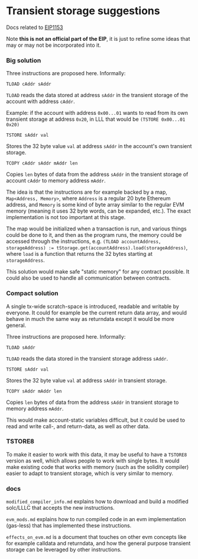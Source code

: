 # Transient storage suggestions

Docs related to [EIP1153](https://ethereum-magicians.org/t/eip-transient-storage-opcodes/553)

Note **this is not an official part of the EIP**, it is just to refine some ideas that may or may not be incorporated into it.

### Big solution

Three instructions are proposed here. Informally:

```
TLOAD cAddr sAddr
```

`TLOAD` reads the data stored at address `sAddr` in the transient storage of the account with address `cAddr`.

Example: if the account with address `0x00...01` wants to read from its own transient storage at address `0x20`, in LLL that would be `(TSTORE 0x00...01 0x20)`

```
TSTORE sAddr val
```

Stores the 32 byte value `val` at address `sAddr` in the account's own transient storage.


```
TCOPY cAddr sAddr mAddr len
```

Copies `len` bytes of data from the address `sAddr` in the transient storage of account `cAddr` to memory address `mAddr`.

The idea is that the instructions are for example backed by a map, `Map<Address, Memory>`, where `Address` is a regular 20 byte Ethereum address, and `Memory` is some kind of byte array similar to the regular EVM memory (meaning it uses 32 byte words, can be expanded, etc.). The exact implementation is not too important at this stage.

The map would be initialized when a transaction is run, and various things could be done to it, and then as the program runs, the memory could be accessed through the instructions, e.g. `(TLOAD accountAddress, storageAddress) := tStorage.get(accountAddress).load(storageAddress)`, where `load` is a function that returns the 32 bytes starting at `storageAddress`.

This solution would make safe "static memory" for any contract possible. It could also be used to handle all communication between contracts.

### Compact solution

A single tx-wide scratch-space is introduced, readable and writable by everyone. It could for example be the current return data array, and would behave in much the same way as returndata except it would be more general.

Three instructions are proposed here. Informally:

```
TLOAD sAddr
```

`TLOAD` reads the data stored in the transient storage address `sAddr`.

```
TSTORE sAddr val
```

Stores the 32 byte value `val` at address `sAddr` in transient storage.

```
TCOPY sAddr mAddr len
```

Copies `len` bytes of data from the address `sAddr` in transient storage to memory address `mAddr`.

This would make account-static variables difficult, but it could be used to read and write call-, and return-data, as well as other data.

### TSTORE8

To make it easier to work with this data, it may be useful to have a `TSTORE8` version as well, which allows people to work with single bytes. It would make existing code that works with memory (such as the solidity compiler) easier to adapt to transient storage, which is very similar to memory.

### docs

`modified_compiler_info.md` explains how to download and build a modified solc/LLLC that accepts the new instructions.

`evm_mods.md` explains how to run compiled code in an evm implementation (gas-less) that has implemented these instructions.

`effects_on_evm.md` is a document that touches on other evm concepts like for example calldata and returndata, and how the general purpose transient storage can be leveraged by other instructions.
